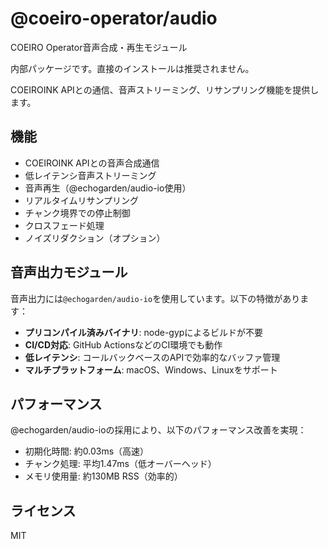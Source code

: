 # @coeiro-operator/audio

COEIRO Operator音声合成・再生モジュール

内部パッケージです。直接のインストールは推奨されません。

COEIROINK APIとの通信、音声ストリーミング、リサンプリング機能を提供します。

## 機能

- COEIROINK APIとの音声合成通信
- 低レイテンシ音声ストリーミング
- 音声再生（@echogarden/audio-io使用）
- リアルタイムリサンプリング
- チャンク境界での停止制御
- クロスフェード処理
- ノイズリダクション（オプション）

## 音声出力モジュール

音声出力には`@echogarden/audio-io`を使用しています。以下の特徴があります：

- **プリコンパイル済みバイナリ**: node-gypによるビルドが不要
- **CI/CD対応**: GitHub ActionsなどのCI環境でも動作
- **低レイテンシ**: コールバックベースのAPIで効率的なバッファ管理
- **マルチプラットフォーム**: macOS、Windows、Linuxをサポート

## パフォーマンス

@echogarden/audio-ioの採用により、以下のパフォーマンス改善を実現：

- 初期化時間: 約0.03ms（高速）
- チャンク処理: 平均1.47ms（低オーバーヘッド）
- メモリ使用量: 約130MB RSS（効率的）

## ライセンス

MIT